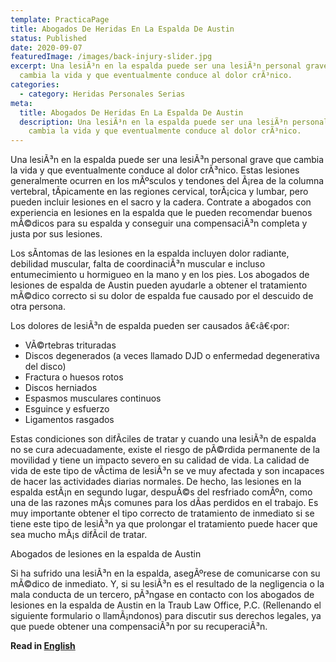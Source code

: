 ```yaml
---
template: PracticaPage
title: Abogados De Heridas En La Espalda De Austin
status: Published
date: 2020-09-07
featuredImage: /images/back-injury-slider.jpg
excerpt: Una lesiÃ³n en la espalda puede ser una lesiÃ³n personal grave que
  cambia la vida y que eventualmente conduce al dolor crÃ³nico.
categories:
  - category: Heridas Personales Serias
meta:
  title: Abogados De Heridas En La Espalda De Austin
  description: Una lesiÃ³n en la espalda puede ser una lesiÃ³n personal grave que
    cambia la vida y que eventualmente conduce al dolor crÃ³nico.
---
```

<!--StartFragment-->

Una lesiÃ³n en la espalda puede ser una lesiÃ³n personal grave que cambia la vida y que eventualmente conduce al dolor crÃ³nico. Estas lesiones generalmente ocurren en los mÃºsculos y tendones del Ã¡rea de la columna vertebral, tÃ­picamente en las regiones cervical, torÃ¡cica y lumbar, pero pueden incluir lesiones en el sacro y la cadera. Contrate a abogados con experiencia en lesiones en la espalda que le pueden recomendar buenos mÃ©dicos para su espalda y conseguir una compensaciÃ³n completa y justa por sus lesiones.



Los sÃ­ntomas de las lesiones en la espalda incluyen dolor radiante, debilidad muscular, falta de coordinaciÃ³n muscular e incluso entumecimiento u hormigueo en la mano y en los pies. Los abogados de lesiones de espalda de Austin pueden ayudarle a obtener el tratamiento mÃ©dico correcto si su dolor de espalda fue causado por el descuido de otra persona.



Los dolores de lesiÃ³n de espalda pueden ser causados â€‹â€‹por:

* VÃ©rtebras trituradas
* Discos degenerados (a veces llamado DJD o enfermedad degenerativa del disco)
* Fractura o huesos rotos
* Discos herniados
* Espasmos musculares continuos
* Esguince y esfuerzo
* Ligamentos rasgados

Estas condiciones son difÃ­ciles de tratar y cuando una lesiÃ³n de espalda no se cura adecuadamente, existe el riesgo de pÃ©rdida permanente de la movilidad y tiene un impacto severo en su calidad de vida. La calidad de vida de este tipo de vÃ­ctima de lesiÃ³n se ve muy afectada y son incapaces de hacer las actividades diarias normales. De hecho, las lesiones en la espalda estÃ¡n en segundo lugar, despuÃ©s del resfriado comÃºn, como una de las razones mÃ¡s comunes para los dÃ­as perdidos en el trabajo. Es muy importante obtener el tipo correcto de tratamiento de inmediato si se tiene este tipo de lesiÃ³n ya que prolongar el tratamiento puede hacer que sea mucho mÃ¡s difÃ­cil de tratar.



Abogados de lesiones en la espalda de Austin



Si ha sufrido una lesiÃ³n en la espalda, asegÃºrese de comunicarse con su mÃ©dico de inmediato. Y, si su lesiÃ³n es el resultado de la negligencia o la mala conducta de un tercero, pÃ³ngase en contacto con los abogados de lesiones en la espalda de Austin en la Traub Law Office, P.C. (Rellenando el siguiente formulario o llamÃ¡ndonos) para discutir sus derechos legales, ya que puede obtener una compensaciÃ³n por su recuperaciÃ³n.

<!--EndFragment-->

**Read in [English](/practice-areas/austin-back-injury-lawyers/)**